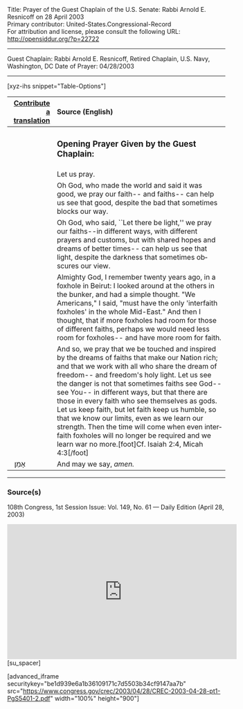 <html>
<head></head>
<body>
Title: Prayer of the Guest Chaplain of the U.S. Senate: Rabbi Arnold E. Resnicoff on 28 April 2003<br />
Primary contributor: United-States.Congressional-Record<br />
For attribution and license, please consult the following URL: <a href="http://opensiddur.org/?p=22722">http://opensiddur.org/?p=22722</a>
<p />
<hr />

Guest Chaplain: Rabbi Arnold E. Resnicoff, Retired Chaplain, U.S. Navy, Washington, DC
Date of Prayer: 04/28/2003

<hr />

[xyz-ihs snippet="Table-Options"]<table style="margin-left: auto; margin-right: auto;" class="draggable">
<thead><tr><th id="x" style="text-align: right;"><a href="/translate/" target="_blank" rel="noopener">Contribute a translation</a></th><th style="text-align: left;">Source (English)</th></tr></thead>
<tbody>
<tr><td style="vertical-align:top;">
<div class="liturgy" lang="he">

</span></div></td>
 
<td style="vertical-align:top;">
<div class="english" lang="en">
<h3>Opening Prayer Given by the Guest Chaplain:</h3>
</div></td></tr>


<tr><td style="vertical-align:top;">
<div class="liturgy" lang="he">

</span></div></td>
 
<td style="vertical-align:top;">
<div class="english" lang="en">
Let us pray.
</div></td></tr>


<tr><td style="vertical-align:top;">
<div class="liturgy" lang="he">

</span></div></td>
 
<td style="vertical-align:top;">
<div class="english" lang="en">
Oh God, 
who made the world and said it was good, 
we pray our faith-- and faiths--
can help us see that good, 
despite the bad that sometimes blocks our way. 
</div></td></tr>


<tr><td style="vertical-align:top;">
<div class="liturgy" lang="he">

</span></div></td>
 
<td style="vertical-align:top;">
<div class="english" lang="en">
Oh God, 
who said, ``Let there be light,'' 
we pray our faiths--in different ways, 
with different prayers and customs, 
but with shared hopes and dreams of better times--
can help us see that light, 
despite the darkness that sometimes obscures our view.
</div></td></tr>


<tr><td style="vertical-align:top;">
<div class="liturgy" lang="he">

</span></div></td>
 
<td style="vertical-align:top;">
<div class="english" lang="en">
Almighty God, 
I remember twenty years ago, in a foxhole in Beirut: 
I looked around at the others in the bunker, and had a simple thought. 
"We Americans," I said, "must have the only 'interfaith foxholes' in the whole Mid-East." 
And then I thought, 
that if more foxholes had room for those of different faiths, 
perhaps we would need less room for foxholes--
and have more room for faith.
</div></td></tr>


<tr><td style="vertical-align:top;">
<div class="liturgy" lang="he">

</span></div></td>
 
<td style="vertical-align:top;">
<div class="english" lang="en">
And so, we pray that we be touched and inspired 
by the dreams of faiths that make our Nation rich; 
and that we work with all who share the dream of freedom--
and freedom's holy light. 
Let us see the danger is not that sometimes faiths see God--
see You--
in different ways, 
but that there are those in every faith 
who see themselves as gods. 
Let us keep faith, 
but let faith keep us humble, 
so that we know our limits, 
even as we learn our strength. 
Then the time will come when even interfaith foxholes will no longer be required 
and we learn war no more.[foot]Cf. Isaiah 2:4, Micah 4:3[/foot]
</div></td></tr>


<tr><td style="vertical-align:top;">
<div class="liturgy" lang="he">
&nbsp;
אָמֵן׃
</span></div></td>
 
<td style="vertical-align:top;">
<div class="english" lang="en">
And may we say, 
<em>amen.</em>
</div></td></tr>
</tbody></table>

<hr />

<h3>Source(s)</h3>

108th Congress, 1st Session
Issue: Vol. 149, No. 61 — Daily Edition (April 28, 2003)

<iframe width=530 height=312 src='https://www.c-span.org/video/standalone/?c4507085/rabbi-arnold-resnicoff-captain-chaplain-corps-us-navy-2' allowfullscreen='allowfullscreen' frameborder=0></iframe>[su_spacer]

[advanced_iframe securitykey="be1d939e6a1b36109171c7d5503b34cf9147aa7b" src="https://www.congress.gov/crec/2003/04/28/CREC-2003-04-28-pt1-PgS5401-2.pdf" width="100%" height="900"]
</body>
</html>